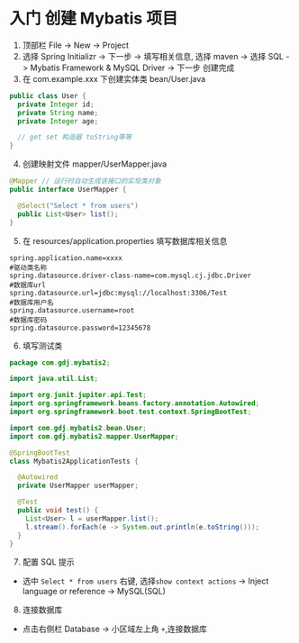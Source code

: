 # 入门 创建 Mybatis 项目

1. 顶部栏 File -> New -> Project
2. 选择 Spring Initializr -> 下一步 -> 填写相关信息, 选择 maven -> 选择 SQL -> Mybatis Framework & MySQL Driver -> 下一步 创建完成
3. 在 com.example.xxx 下创建实体类 bean/User.java

```java
public class User {
  private Integer id;
  private String name;
  private Integer age;

  // get set 构造器 toString等等
}
```

4. 创建映射文件 mapper/UserMapper.java

```java
@Mapper // 运行时自动生成该接口的实现类对象
public interface UserMapper {

  @Select("Select * from users")
  public List<User> list();
}
```

5. 在 resources/application.properties 填写数据库相关信息

```properties
spring.application.name=xxxx
#驱动类名称
spring.datasource.driver-class-name=com.mysql.cj.jdbc.Driver
#数据库url
spring.datasource.url=jdbc:mysql://localhost:3306/Test
#数据库用户名
spring.datasource.username=root
#数据库密码
spring.datasource.password=12345678
```

6. 填写测试类

```java
package com.gdj.mybatis2;

import java.util.List;

import org.junit.jupiter.api.Test;
import org.springframework.beans.factory.annotation.Autowired;
import org.springframework.boot.test.context.SpringBootTest;

import com.gdj.mybatis2.bean.User;
import com.gdj.mybatis2.mapper.UserMapper;

@SpringBootTest
class Mybatis2ApplicationTests {

  @Autowired
  private UserMapper userMapper;

  @Test
  public void test() {
    List<User> l = userMapper.list();
    l.stream().forEach(e -> System.out.println(e.toString()));
  }
}
```

7. 配置 SQL 提示

- 选中 `Select * from users` 右键, 选择`show context actions` -> Inject language or reference -> MySQL(SQL)

8. 连接数据库

- 点击右侧栏 Database -> 小区域左上角 `+`,连接数据库
